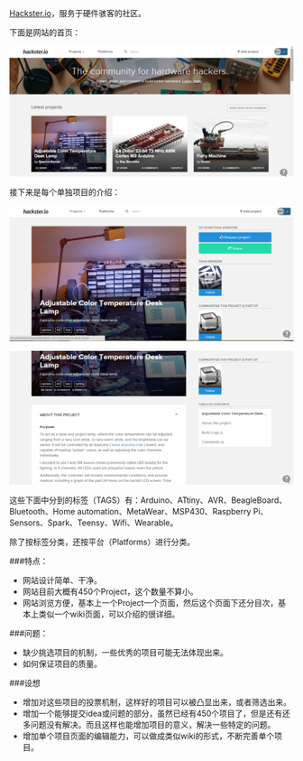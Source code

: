 [Hackster.io](http://www.hackster.io/)，服务于硬件骇客的社区。

下面是网站的首页：

![](/pic/4-1.png)

接下来是每个单独项目的介绍：

![](/pic/4-2.png)

![](/pic/4-3.png)

这些下面中分到的标签（TAGS）有：Arduino、ATtiny、AVR、BeagleBoard、Bluetooth、Home automation、MetaWear、MSP430、Raspberry Pi、Sensors、Spark、Teensy、Wifi、Wearable。

除了按标签分类，还按平台（Platforms）进行分类。

###特点：

- 网站设计简单、干净。
- 网站目前大概有450个Project，这个数量不算小。
- 网站浏览方便，基本上一个Project一个页面，然后这个页面下还分目次，基本上类似一个wiki页面，可以介绍的很详细。

###问题：

- 缺少挑选项目的机制，一些优秀的项目可能无法体现出来。
- 如何保证项目的质量。

###设想

- 增加对这些项目的投票机制，这样好的项目可以被凸显出来，或者筛选出来。
- 增加一个能够提交idea或问题的部分，虽然已经有450个项目了，但是还有还多问题没有解决。而且这样也能增加项目的意义，解决一些特定的问题。
- 增加单个项目页面的编辑能力，可以做成类似wiki的形式，不断完善单个项目。